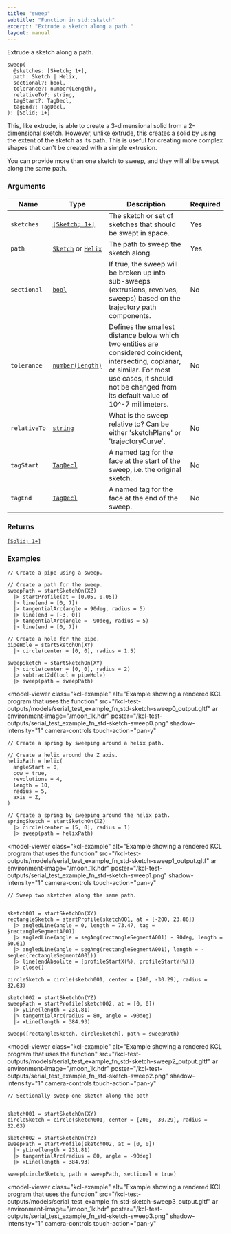 ```yaml
---
title: "sweep"
subtitle: "Function in std::sketch"
excerpt: "Extrude a sketch along a path."
layout: manual
---
```


Extrude a sketch along a path.

```kcl
sweep(
  @sketches: [Sketch; 1+],
  path: Sketch | Helix,
  sectional?: bool,
  tolerance?: number(Length),
  relativeTo?: string,
  tagStart?: TagDecl,
  tagEnd?: TagDecl,
): [Solid; 1+]
```

This, like extrude, is able to create a 3-dimensional solid from a
2-dimensional sketch. However, unlike extrude, this creates a solid
by using the extent of the sketch as its path. This is useful for
creating more complex shapes that can't be created with a simple
extrusion.

You can provide more than one sketch to sweep, and they will all be
swept along the same path.

### Arguments

| Name | Type | Description | Required |
|----------|------|-------------|----------|
| `sketches` | [`[Sketch; 1+]`](/docs/kcl-std/types/std-types-Sketch) | The sketch or set of sketches that should be swept in space. | Yes |
| `path` | [`Sketch`](/docs/kcl-std/types/std-types-Sketch) or [`Helix`](/docs/kcl-std/types/std-types-Helix) | The path to sweep the sketch along. | Yes |
| `sectional` | [`bool`](/docs/kcl-std/types/std-types-bool) | If true, the sweep will be broken up into sub-sweeps (extrusions, revolves, sweeps) based on the trajectory path components. | No |
| `tolerance` | [`number(Length)`](/docs/kcl-std/types/std-types-number) | Defines the smallest distance below which two entities are considered coincident, intersecting, coplanar, or similar. For most use cases, it should not be changed from its default value of 10^-7 millimeters. | No |
| `relativeTo` | [`string`](/docs/kcl-std/types/std-types-string) | What is the sweep relative to? Can be either 'sketchPlane' or 'trajectoryCurve'. | No |
| `tagStart` | [`TagDecl`](/docs/kcl-std/types/std-types-TagDecl) | A named tag for the face at the start of the sweep, i.e. the original sketch. | No |
| `tagEnd` | [`TagDecl`](/docs/kcl-std/types/std-types-TagDecl) | A named tag for the face at the end of the sweep. | No |

### Returns

[`[Solid; 1+]`](/docs/kcl-std/types/std-types-Solid)


### Examples

```kcl
// Create a pipe using a sweep.

// Create a path for the sweep.
sweepPath = startSketchOn(XZ)
  |> startProfile(at = [0.05, 0.05])
  |> line(end = [0, 7])
  |> tangentialArc(angle = 90deg, radius = 5)
  |> line(end = [-3, 0])
  |> tangentialArc(angle = -90deg, radius = 5)
  |> line(end = [0, 7])

// Create a hole for the pipe.
pipeHole = startSketchOn(XY)
  |> circle(center = [0, 0], radius = 1.5)

sweepSketch = startSketchOn(XY)
  |> circle(center = [0, 0], radius = 2)
  |> subtract2d(tool = pipeHole)
  |> sweep(path = sweepPath)

```


<model-viewer
  class="kcl-example"
  alt="Example showing a rendered KCL program that uses the  function"
  src="/kcl-test-outputs/models/serial_test_example_fn_std-sketch-sweep0_output.gltf"
  ar
  environment-image="/moon_1k.hdr"
  poster="/kcl-test-outputs/serial_test_example_fn_std-sketch-sweep0.png"
  shadow-intensity="1"
  camera-controls
  touch-action="pan-y"
>
</model-viewer>

```kcl
// Create a spring by sweeping around a helix path.

// Create a helix around the Z axis.
helixPath = helix(
  angleStart = 0,
  ccw = true,
  revolutions = 4,
  length = 10,
  radius = 5,
  axis = Z,
)

// Create a spring by sweeping around the helix path.
springSketch = startSketchOn(XZ)
  |> circle(center = [5, 0], radius = 1)
  |> sweep(path = helixPath)

```


<model-viewer
  class="kcl-example"
  alt="Example showing a rendered KCL program that uses the  function"
  src="/kcl-test-outputs/models/serial_test_example_fn_std-sketch-sweep1_output.gltf"
  ar
  environment-image="/moon_1k.hdr"
  poster="/kcl-test-outputs/serial_test_example_fn_std-sketch-sweep1.png"
  shadow-intensity="1"
  camera-controls
  touch-action="pan-y"
>
</model-viewer>

```kcl
// Sweep two sketches along the same path.


sketch001 = startSketchOn(XY)
rectangleSketch = startProfile(sketch001, at = [-200, 23.86])
  |> angledLine(angle = 0, length = 73.47, tag = $rectangleSegmentA001)
  |> angledLine(angle = segAng(rectangleSegmentA001) - 90deg, length = 50.61)
  |> angledLine(angle = segAng(rectangleSegmentA001), length = -segLen(rectangleSegmentA001))
  |> line(endAbsolute = [profileStartX(%), profileStartY(%)])
  |> close()

circleSketch = circle(sketch001, center = [200, -30.29], radius = 32.63)

sketch002 = startSketchOn(YZ)
sweepPath = startProfile(sketch002, at = [0, 0])
  |> yLine(length = 231.81)
  |> tangentialArc(radius = 80, angle = -90deg)
  |> xLine(length = 384.93)

sweep([rectangleSketch, circleSketch], path = sweepPath)

```


<model-viewer
  class="kcl-example"
  alt="Example showing a rendered KCL program that uses the  function"
  src="/kcl-test-outputs/models/serial_test_example_fn_std-sketch-sweep2_output.gltf"
  ar
  environment-image="/moon_1k.hdr"
  poster="/kcl-test-outputs/serial_test_example_fn_std-sketch-sweep2.png"
  shadow-intensity="1"
  camera-controls
  touch-action="pan-y"
>
</model-viewer>

```kcl
// Sectionally sweep one sketch along the path


sketch001 = startSketchOn(XY)
circleSketch = circle(sketch001, center = [200, -30.29], radius = 32.63)

sketch002 = startSketchOn(YZ)
sweepPath = startProfile(sketch002, at = [0, 0])
  |> yLine(length = 231.81)
  |> tangentialArc(radius = 80, angle = -90deg)
  |> xLine(length = 384.93)

sweep(circleSketch, path = sweepPath, sectional = true)

```


<model-viewer
  class="kcl-example"
  alt="Example showing a rendered KCL program that uses the  function"
  src="/kcl-test-outputs/models/serial_test_example_fn_std-sketch-sweep3_output.gltf"
  ar
  environment-image="/moon_1k.hdr"
  poster="/kcl-test-outputs/serial_test_example_fn_std-sketch-sweep3.png"
  shadow-intensity="1"
  camera-controls
  touch-action="pan-y"
>
</model-viewer>


